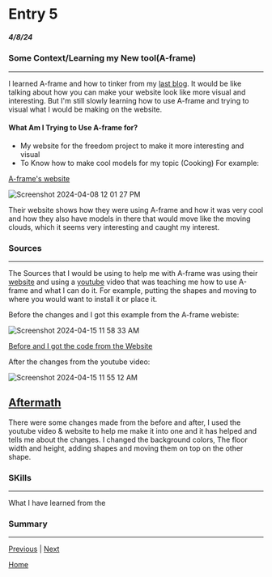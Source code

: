 # Entry 5
##### 4/8/24

### Some Context/Learning my New tool(A-frame)
----

I learned A-frame and how to tinker from my [last blog](https://github.com/caronv3030/sep10-freedom-project/blob/main/blog/entry04.md). It would be like talking about how you can make your website look like more visual and interesting.
But I'm still slowly learning how to use A-frame and trying to visual what I would be making on the website.

#### What Am I Trying to Use A-frame for?

* My website for the freedom project to make it more interesting and visual
* To Know how to make cool models for my topic (Cooking)
 For example:

[A-frame's website](https://aframe.io/)

![Screenshot 2024-04-08 12 01 27 PM](https://github.com/caronv3030/sep10-freedom-project/assets/146861646/325c467b-6ce8-431a-90f5-9c18cfd3776e)

Their website shows how they were using A-frame and how it was very cool and how they also have models in there that would move like the moving clouds, which it seems very interesting and caught my interest. 

### Sources
----  
The Sources that I would be using to help me with A-frame was using their [website](https://aframe.io/docs/1.5.0/introduction/) and using a [youtube](https://www.youtube.com/watch?v=mETucqeOmXA&t=377s) video that was teaching me how to use A-frame and what I can do it. For example, putting the shapes and moving to where you would want to install it or place it. 

Before the changes and I got this example from the A-frame webiste:

![Screenshot 2024-04-15 11 58 33 AM](https://github.com/caronv3030/sep10-freedom-project/assets/146861646/891bd202-fd10-42ba-8cc8-f7c47d69c4d8)

[Before and I got the code from the Website](https://glitch.com/edit/#!/mellow-maddening-neptune?path=index.html%3A12%3A14)

After the changes from the youtube video:

![Screenshot 2024-04-15 11 55 12 AM](https://github.com/caronv3030/sep10-freedom-project/assets/146861646/b5b2f767-8258-4c3a-b3be-dcd4dcdf87d5)

[Aftermath](https://glitch.com/edit/#!/helpful-dapper-sparrow?path=README.md%3A1%3A0)
---
There were some changes made from the before and after, I used the youtube video & website to help me make it into one and it has helped and tells me about the changes. I changed the background colors, The floor width and height, adding shapes and moving them on top on the other shape. 

### SKills
----
What I have learned from the 

### Summary
----


[Previous](entry04.md) | [Next](entry06.md)

[Home](../README.md)
